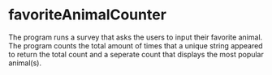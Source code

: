 # favoriteAnimalCounter

The program runs a survey that asks the users to input their favorite animal. The program counts the total amount of times that a unique string appeared
to return the total count and a seperate count that displays the most popular animal(s). 
